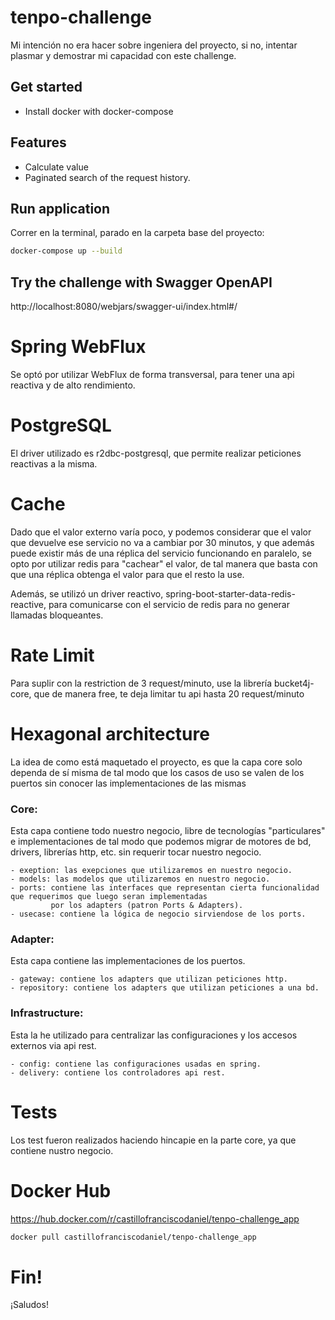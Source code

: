# tenpo-challenge

Mi intención no era hacer sobre ingeniera del proyecto, si no, intentar plasmar y demostrar mi capacidad con este
challenge.

## Get started

- Install docker with docker-compose

## Features

- Calculate value
- Paginated search of the request history.

## Run application

Correr en la terminal, parado en la carpeta base del proyecto:

```bash
docker-compose up --build 
```

## Try the challenge with Swagger OpenAPI

http://localhost:8080/webjars/swagger-ui/index.html#/

# Spring WebFlux
Se optó por utilizar WebFlux de forma transversal, para tener una api reactiva y de alto rendimiento.

# PostgreSQL 
El driver utilizado es r2dbc-postgresql, que permite realizar peticiones reactivas a la misma.

# Cache
Dado que el valor externo varía poco, y podemos considerar que el valor que devuelve ese servicio no va a cambiar 
por 30 minutos, y que además puede existir más de una réplica del servicio funcionando en paralelo, se opto por
utilizar redis para "cachear" el valor, de tal manera que basta con que una réplica obtenga el valor para que el resto
la use. 

Además, se utilizó un driver reactivo, spring-boot-starter-data-redis-reactive, para comunicarse con el servicio de 
redis para no generar llamadas
bloqueantes.

# Rate Limit
Para suplir con la restriction de 3 request/minuto, use la librería bucket4j-core, que de manera free, te deja
limitar tu api hasta 20 request/minuto

# Hexagonal architecture

La idea de como está maquetado el proyecto, es que la capa core solo dependa de sí misma de tal modo que los casos de
uso se valen de los puertos sin conocer las implementaciones de las mismas

### Core: 
Esta capa contiene todo nuestro negocio, libre de tecnologías "particulares" e implementaciones de tal modo que podemos 
migrar de motores de bd, drivers, librerías http, etc. sin requerir tocar nuestro negocio.

    - exeption: las exepciones que utilizaremos en nuestro negocio.
    - models: las modelos que utilizaremos en nuestro negocio.
    - ports: contiene las interfaces que representan cierta funcionalidad que requerimos que luego seran implementadas 
             por los adapters (patron Ports & Adapters).
    - usecase: contiene la lógica de negocio sirviendose de los ports. 

### Adapter:
Esta capa contiene las implementaciones de los puertos.

    - gateway: contiene los adapters que utilizan peticiones http.
    - repository: contiene los adapters que utilizan peticiones a una bd.

### Infrastructure:
Esta la he utilizado para centralizar las configuraciones y los accesos externos via api rest.

    - config: contiene las configuraciones usadas en spring.
    - delivery: contiene los controladores api rest.

# Tests
Los test fueron realizados haciendo hincapie en la parte core, ya que contiene nustro negocio. 

# Docker Hub
https://hub.docker.com/r/castillofranciscodaniel/tenpo-challenge_app

```bash
docker pull castillofranciscodaniel/tenpo-challenge_app
```

# Fin!

¡Saludos!
